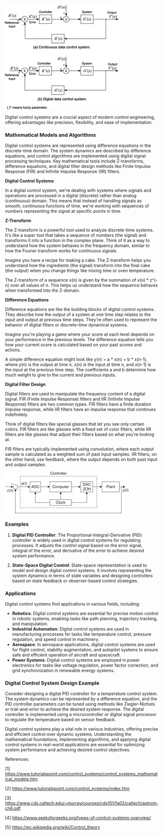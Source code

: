 ![image](1.png)

Digital control systems are a crucial aspect of modern control engineering, offering advantages like precision, flexibility, and ease of implementation. 

### Mathematical Models and Algorithms

Digital control systems are represented using difference equations in the discrete-time domain. The system dynamics are described by difference equations, and control algorithms are implemented using digital signal processing techniques. Key mathematical tools include Z-transforms, difference equations, and digital filter design methods like Finite Impulse Response (FIR) and Infinite Impulse Response (IIR) filters.

**Digital Control Systems**

In a digital control system, we're dealing with systems where signals and operations are processed in a digital (discrete) rather than analog (continuous) domain. This means that instead of handling signals as smooth, continuous functions of time, we're working with sequences of numbers representing the signal at specific points in time.

**Z-Transform**

The Z-transform is a powerful tool used to analyze discrete-time systems. It's like a super tool that takes a sequence of numbers (the signal) and transforms it into a function in the complex plane. Think of it as a way to understand how the system behaves in the frequency domain, similar to how the Fourier transform works for continuous signals.

 Imagine you have a recipe for making a cake. The Z-transform helps you understand how the ingredients (the signal) transform into the final cake (the output) when you change things like mixing time or oven temperature.

 The Z-transform of a sequence x(n) is given by the summation of x(n) * z^(-n) over all values of n. This helps us understand how the sequence behaves when transformed into the Z-domain.

**Difference Equations**

Difference equations are like the building blocks of digital control systems. They describe how the output of a system at one time step relates to the input and output at previous time steps. They're often used to represent the behavior of digital filters or discrete-time dynamical systems.

 Imagine you're playing a game where your score at each level depends on your performance in the previous levels. The difference equation tells you how your current score is calculated based on your past scores and actions.

 A simple difference equation might look like y(n) = a * x(n) + b * x(n-1), where y(n) is the output at time n, x(n) is the input at time n, and x(n-1) is the input at the previous time step. The coefficients a and b determine how much weight to give to the current and previous inputs.

**Digital Filter Design**

Digital filters are used to manipulate the frequency content of a digital signal. FIR (Finite Impulse Response) filters and IIR (Infinite Impulse Response) filters are two common types. FIR filters have a finite duration impulse response, while IIR filters have an impulse response that continues indefinitely.

 Think of digital filters like special glasses that let you see only certain colors. FIR filters are like glasses with a fixed set of color filters, while IIR filters are like glasses that adjust their filters based on what you're looking at.

 FIR filters are typically implemented using convolution, where each output sample is calculated as a weighted sum of past input samples. IIR filters, on the other hand, use feedback, where the output depends on both past input and output samples.

![image](2.jpg)


### Examples

1. **Digital PID Controller**: The Proportional-Integral-Derivative (PID) controller is widely used in digital control systems for regulating processes. It adjusts the control signal based on the error signal, integral of the error, and derivative of the error to achieve desired system performance.

2. **State-Space Digital Control**: State-space representation is used to model and design digital control systems. It involves representing the system dynamics in terms of state variables and designing controllers based on state feedback or observer-based control strategies.

### Applications

Digital control systems find applications in various fields, including:

- **Robotics**: Digital control systems are essential for precise motion control in robotic systems, enabling tasks like path planning, trajectory tracking, and manipulation.
- **Industrial Automation**: Digital control systems are used in manufacturing processes for tasks like temperature control, pressure regulation, and speed control in machinery.
- **Aerospace**: In aerospace applications, digital control systems are used for flight control, stability augmentation, and autopilot systems to ensure safe and efficient operation of aircraft and spacecraft.
- **Power Systems**: Digital control systems are employed in power electronics for tasks like voltage regulation, power factor correction, and grid synchronization in renewable energy systems.

### Digital Control System Design Example

Consider designing a digital PID controller for a temperature control system. The system dynamics can be represented by a difference equation, and the PID controller parameters can be tuned using methods like Ziegler-Nichols or trial-and-error to achieve the desired system response. The digital controller is implemented using a microcontroller or digital signal processor to regulate the temperature based on sensor feedback.

Digital control systems play a vital role in various industries, offering precise and efficient control over dynamic systems. Understanding the mathematical foundations, implementing algorithms, and applying digital control systems in real-world applications are essential for optimizing system performance and achieving desired control objectives.

References:

[1] https://www.tutorialspoint.com/control_systems/control_systems_mathematical_models.htm

[2] https://www.tutorialspoint.com/control_systems/index.htm

[3] https://www.cds.caltech.edu/~murray/courses/cds101/fa02/caltech/astrom-ch6.pdf

[4] https://www.geeksforgeeks.org/types-of-control-systems-overview/

[5] https://en.wikipedia.org/wiki/Control_theory